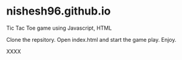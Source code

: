 # nishesh96.github.io
Tic Tac Toe game using Javascript, HTML

Clone the repsitory.
Open index.html and start the game play. Enjoy.


XXXX
